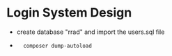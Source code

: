 # Login System Design


- create database "rrad" and import the users.sql file
- ```sh
    composer dump-autoload
